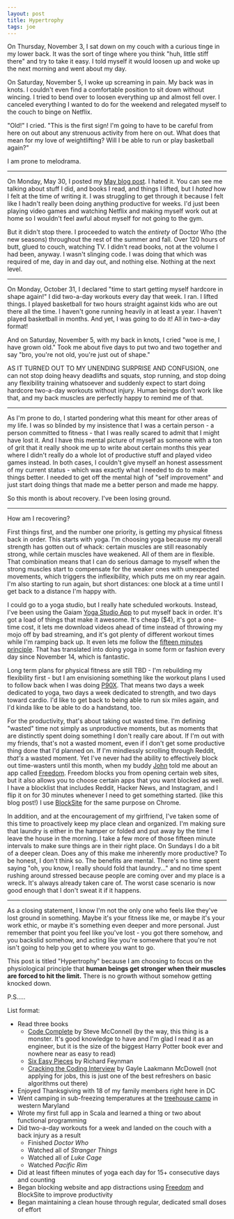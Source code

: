 ```yaml
---
layout: post
title: Hypertrophy
tags: joe
---
```


On Thursday, November 3, I sat down on my couch with a curious tinge in my lower back. It was the sort of tinge where you think "huh, little stiff there" and try to take it easy. I told myself it would loosen up and woke up the next morning and went about my day.

On Saturday, November 5, I woke up screaming in pain. My back was in knots. I couldn't even find a comfortable position to sit down without wincing. I tried to bend over to loosen everything up and almost fell over. I canceled everything I wanted to do for the weekend and relegated myself to the couch to binge on Netflix.

"Old!" I cried. "This is the first sign! I'm going to have to be careful from here on out about any strenuous activity from here on out. What does that mean for my love of weightlifting? Will I be able to run or play basketball again?"

I am prone to melodrama.

* * *

On Monday, May 30, I posted my [May blog post](http://josephmosby.com/2016/05/30/a-may-recap.html). I hated it. You can see me talking about stuff I did, and books I read, and things I lifted, but I *hated* how I felt at the time of writing it. I was struggling to get through it because I felt like I hadn't really been doing anything productive for weeks. I'd just been playing video games and watching Netflix and making myself work out at home so I wouldn't feel awful about myself for not going to the gym.

But it didn't stop there. I proceeded to watch the *entirety* of Doctor Who (the new seasons) throughout the rest of the summer and fall. Over 120 hours of butt, glued to couch, watching TV. I didn't read books, not at the volume I had been, anyway. I wasn't slinging code. I was doing that which was required of me, day in and day out, and nothing else. Nothing at the next level.

* * *

On Monday, October 31, I declared "time to start getting myself hardcore in shape again!" I did two-a-day workouts every day that week. I ran. I lifted things. I played basketball for two hours straight against kids who are out there all the time. I haven't gone running heavily in at least a year. I haven't played basketball in months. And yet, I was going to do it! All in two-a-day format!

And on Saturday, November 5, with my back in knots, I cried "woe is me, I have grown old." Took me about five days to put two and two together and say "bro, you're not old, you're just out of shape."

AS IT TURNED OUT TO MY UNENDING SURPRISE AND CONFUSION, one can not stop doing heavy deadlifts and squats, stop running, and stop doing any flexibility training whatsoever and suddenly expect to start doing hardcore two-a-day workouts without injury. Human beings don't work like that, and my back muscles are perfectly happy to remind me of that.

* * *

As I'm prone to do, I started pondering what this meant for other areas of my life. I was so blinded by my insistence that I was a certain person - a person committed to fitness - that I was really scared to admit that I might have lost it. And I have this mental picture of myself as someone with a ton of grit that it really shook me up to write about certain months this year where I didn't really do a whole lot of productive stuff and played video games instead. In both cases, I couldn't give myself an honest assessment of my current status - which was exactly what I needed to do to make things better. I needed to get off the mental high of "self improvement" and just start doing things that made me a better person and made me happy.

So this month is about recovery. I've been losing ground.

* * *

How am I recovering?

First things first, and the number one priority, is getting my physical fitness back in order. This starts with yoga. I'm choosing yoga because my overall strength has gotten out of whack: certain muscles are still reasonably strong, while certain muscles have weakened. All of them are in flexible. That combination means that I can do serious damage to myself when the strong muscles start to compensate for the weaker ones with unexpected movements, which triggers the inflexibility, which puts me on my rear again. I'm also starting to run again, but short distances: one block at a time until I get back to a distance I'm happy with.

I could go to a yoga studio, but I really hate scheduled workouts. Instead, I've been using the Gaiam [Yoga Studio App](http://yogastudioapp.com/) to put myself back in order. It's got a load of things that make it awesome. It's cheap ($4), it's got a one-time cost, it lets me download videos ahead of time instead of throwing my mojo off by bad streaming, and it's got plenty of different workout times while I'm ramping back up. It even lets me follow the [fifteen minutes principle](http://josephmosby.com/2016/09/30/september-or-fifteen-minutes.html). That has translated into doing yoga in some form or fashion every day since November 14, which is fantastic.

Long term plans for physical fitness are still TBD - I'm rebuilding my flexibility first - but I am envisioning something like the workout plans I used to follow back when I was doing [P90X](https://www.beachbody.com/product/fitness_programs/p90x.do). That means two days a week dedicated to yoga, two days a week dedicated to strength, and two days toward cardio. I'd like to get back to being able to run six miles again, and I'd kinda like to be able to do a handstand, too.

For the productivity, that's about taking out wasted time. I'm defining "wasted" time not simply as unproductive moments, but as moments that are distinctly spent doing something I don't really care about. If I'm out with my friends, that's not a wasted moment, even if I don't get some productive thing done that I'd planned on. If I'm mindlessly scrolling through Reddit, *that's* a wasted moment. Yet I've never had the ability to effectively block out time-wasters until this month, when my buddy [John](https://johnhendel.com/) told me about an app called [Freedom](https://freedom.to). Freedom blocks you from opening certain web sites, but it also allows you to choose certain apps that you want blocked as well. I have a blocklist that includes Reddit, Hacker News, and Instagram, and I flip it on for 30 minutes whenever I need to get something started. (like this blog post!) I use [BlockSite](https://chrome.google.com/webstore/detail/block-site/eiimnmioipafcokbfikbljfdeojpcgbh?hl=en) for the same purpose on Chrome.

In addition, and at the encouragement of my girlfriend, I've taken some of this time to proactively keep my place clean and organized. I'm making sure that laundry is either in the hamper or folded and put away by the time I leave the house in the morning. I take a few more of those fifteen minute intervals to make sure things are in their right place. On Sundays I do a bit of a deeper clean. Does any of this make me inherently more productive? To be honest, I don't think so. The benefits are mental. There's no time spent saying "oh, you know, I really should fold that laundry..." and no time spent rushing around stressed because people are coming over and my place is a wreck. It's always already taken care of. The worst case scenario is now good enough that I don't sweat it if it happens.

* * *

As a closing statement, I know I'm not the only one who feels like they've lost ground in something. Maybe it's your fitness like me, or maybe it's your work ethic, or maybe it's something even deeper and more personal. Just remember that point you feel like you've lost - you got there somehow, and you backslid somehow, and acting like you're somewhere that you're not isn't going to help you get to where you want to go. 

This post is titled "Hypertrophy" because I am choosing to focus on the physiological principle that **human beings get stronger when their muscles are forced to hit the limit.** There is no growth without somehow getting knocked down. 

P.S.....

List format:

* Read three books
    * [Code Complete](http://amzn.to/2f51QA8) by Steve McConnell (by the way, this thing is a monster. It's good knowledge to have and I'm glad I read it as an engineer, but it is the size of the biggest Harry Potter book ever and nowhere near as easy to read)
    * [Six Easy Pieces](http://amzn.to/2f51QA8) by Richard Feynman
    * [Cracking the Coding Interview](http://amzn.to/2gAyvNX) by Gayle Laakmann McDowell (not applying for jobs, this is just one of the best refreshers on basic algorithms out there)
* Enjoyed Thanksgiving with 18 of my family members right here in DC
* Went camping in sub-freezing temperatures at the [treehouse camp](http://thetreehousecamp.com/) in western Maryland
* Wrote my first full app in Scala and learned a thing or two about functional programming
* Did two-a-day workouts for a week and landed on the couch with a back injury as a result
    * Finished *Doctor Who*
    * Watched all of *Stranger Things*
    * Watched all of *Luke Cage*
    * Watched *Pacific Rim*
* Did at least fifteen minutes of yoga each day for 15+ consecutive days and counting
* Began blocking website and app distractions using [Freedom](https://freedom.to) and BlockSite to improve productivity
* Began maintaining a clean house through regular, dedicated small doses of effort
